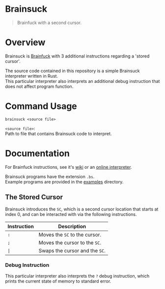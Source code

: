 # Brainsuck

> Brainfuck with a second cursor.

# Overview

Brainsuck is [Brainfuck](https://en.wikipedia.org/wiki/Brainfuck) with 3 additional instructions regarding a 'stored cursor'.

The source code contained in this repository is a simple Brainsuck interpreter written in Rust. \
This particular interpreter also interprets an additional debug instruction that does not affect program function.

# Command Usage

```brainsuck <source file>```

`<source file>`: \
Path to file that contains Brainsuck code to interpret.

# Documentation

For Brainfuck instructions, see it's [wiki](https://en.wikipedia.org/wiki/Brainfuck) or an [online interpreter](https://minond.xyz/brainfuck).

Brainsuck programs have the extension `.bs`. \
Example programs are provided in the [examples](examples/) directory.

## The Stored Cursor

Brainsuck introduces the `SC`, which is a second cursor location that starts at index 0, and can be interacted with via the following instructions.

| Instruction | Description |
| ----------- | ----------- |
| `:` | Moves the `SC` to the cursor. |
| `;` | Moves the cursor to the `SC`. |
| `\|` | Swaps the cursor and the `SC`. |

### Debug Instruction

This particular interpreter also interprets the `?` debug instruction, which prints the current state of memory to standard error.
